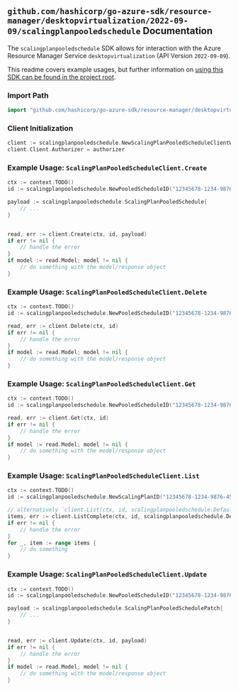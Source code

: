 
## `github.com/hashicorp/go-azure-sdk/resource-manager/desktopvirtualization/2022-09-09/scalingplanpooledschedule` Documentation

The `scalingplanpooledschedule` SDK allows for interaction with the Azure Resource Manager Service `desktopvirtualization` (API Version `2022-09-09`).

This readme covers example usages, but further information on [using this SDK can be found in the project root](https://github.com/hashicorp/go-azure-sdk/tree/main/docs).

### Import Path

```go
import "github.com/hashicorp/go-azure-sdk/resource-manager/desktopvirtualization/2022-09-09/scalingplanpooledschedule"
```


### Client Initialization

```go
client := scalingplanpooledschedule.NewScalingPlanPooledScheduleClientWithBaseURI("https://management.azure.com")
client.Client.Authorizer = authorizer
```


### Example Usage: `ScalingPlanPooledScheduleClient.Create`

```go
ctx := context.TODO()
id := scalingplanpooledschedule.NewPooledScheduleID("12345678-1234-9876-4563-123456789012", "example-resource-group", "scalingPlanValue", "scalingPlanScheduleValue")

payload := scalingplanpooledschedule.ScalingPlanPooledSchedule{
	// ...
}


read, err := client.Create(ctx, id, payload)
if err != nil {
	// handle the error
}
if model := read.Model; model != nil {
	// do something with the model/response object
}
```


### Example Usage: `ScalingPlanPooledScheduleClient.Delete`

```go
ctx := context.TODO()
id := scalingplanpooledschedule.NewPooledScheduleID("12345678-1234-9876-4563-123456789012", "example-resource-group", "scalingPlanValue", "scalingPlanScheduleValue")

read, err := client.Delete(ctx, id)
if err != nil {
	// handle the error
}
if model := read.Model; model != nil {
	// do something with the model/response object
}
```


### Example Usage: `ScalingPlanPooledScheduleClient.Get`

```go
ctx := context.TODO()
id := scalingplanpooledschedule.NewPooledScheduleID("12345678-1234-9876-4563-123456789012", "example-resource-group", "scalingPlanValue", "scalingPlanScheduleValue")

read, err := client.Get(ctx, id)
if err != nil {
	// handle the error
}
if model := read.Model; model != nil {
	// do something with the model/response object
}
```


### Example Usage: `ScalingPlanPooledScheduleClient.List`

```go
ctx := context.TODO()
id := scalingplanpooledschedule.NewScalingPlanID("12345678-1234-9876-4563-123456789012", "example-resource-group", "scalingPlanValue")

// alternatively `client.List(ctx, id, scalingplanpooledschedule.DefaultListOperationOptions())` can be used to do batched pagination
items, err := client.ListComplete(ctx, id, scalingplanpooledschedule.DefaultListOperationOptions())
if err != nil {
	// handle the error
}
for _, item := range items {
	// do something
}
```


### Example Usage: `ScalingPlanPooledScheduleClient.Update`

```go
ctx := context.TODO()
id := scalingplanpooledschedule.NewPooledScheduleID("12345678-1234-9876-4563-123456789012", "example-resource-group", "scalingPlanValue", "scalingPlanScheduleValue")

payload := scalingplanpooledschedule.ScalingPlanPooledSchedulePatch{
	// ...
}


read, err := client.Update(ctx, id, payload)
if err != nil {
	// handle the error
}
if model := read.Model; model != nil {
	// do something with the model/response object
}
```
